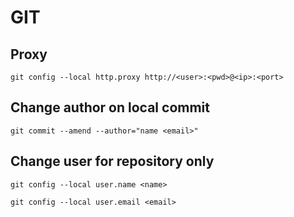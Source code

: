 # GIT

## Proxy

`git config --local http.proxy http://<user>:<pwd>@<ip>:<port>`

## Change author on local commit

`git commit --amend --author="name <email>"`

## Change user for repository only

```
git config --local user.name <name>

git config --local user.email <email>
```
